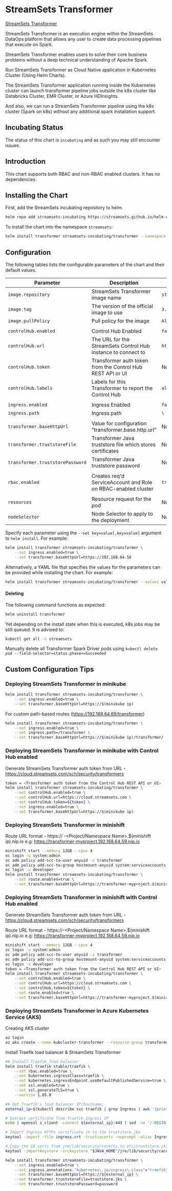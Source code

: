 # StreamSets Transformer

[StreamSets Transformer](https://streamsets.com/products/transformer)

StreamSets Transformer is an execution engine within the StreamSets DataOps platform that allows any user to
create data processing pipelines that execute on Spark.

StreamSets Transformer enables users to solve their core business problems without a deep technical understanding
of Apache Spark.

Run StreamSets Transformer as Cloud Native application in Kubernetes Cluster (Using Helm Charts).

The StreamSets Transformer application running inside the Kubernetes cluster can launch transformer pipeline jobs
outside the k8s cluster like Databricks Cluster, EMR Cluster, or Azure HDInsights.

And also, we can run a StreamSets Transformer pipeline using the k8s cluster (Spark on k8s) without any additional spark
installation support.


## Incubating Status

The status of this chart is `incubating` and as such you may still encounter issues.

## Introduction

This chart supports both RBAC and non-RBAC enabled clusters. It has no dependencies.

## Installing the Chart

First, add the StreamSets incubating repository to helm.

```bash
helm repo add streamsets-incubating https://streamsets.github.io/helm-charts/incubating
```

To install the chart into the namespace `streamsets`:

```bash
helm install transformer streamsets-incubating/transformer --namespace streamsets
```

## Configuration

The following tables lists the configurable parameters of the chart and their default values.

| Parameter                       | Description                                                          | Default                                   |
| ------------------------------- | -------------------------------------------------------------------- | ----------------------------------------- |
| `image.repository`              | StreamSets Transformer image name                                    | `streamsets/transformer`                  |
| `image.tag`                     | The version of the official image to use                             | `3.13.0`                         |
| `image.pullPolicy`              | Pull policy for the image                                            | `Always`                            |
|                                 |                                                                      |                                           |
| `controlHub.enabled`            | Control Hub Enabled                                                  | `false`                                   |
| `controlHub.url`                | The URL for the StreamSets Control Hub instance to connect to        | `https://cloud.streamsets.com`            |
| `controlHub.token`              | Transformer auth token from the Control Hub REST API or UI           | None                                      |
| `controlHub.labels`             | Labels for this Transformer to report the Control Hub                | `all`                                     |
|                                 |                                                                      |                                           |
| `ingress.enabled`               | Ingress Enabled                                                      | `false`                                   |
| `ingress.path`                  | Ingress path                                                         | `\`                                       |
|                                 |                                                                      |                                           |
| `transformer.baseHttpUrl`       | Value for configuration "transformer.base.http.url"                  | None                                      |
| `transformer.truststoreFile`    | Transformer Java truststore file which stores certificates           | None                                      |
| `transformer.truststorePassword`| Transformer Java truststore password                                 | None                                      |
|                                 |                                                                      |                                           |
| `rbac.enabled`                  | Creates req'd ServiceAccount and Role on RBAC-enabled cluster        | `true`                                    |
|                                 |                                                                      |                                           |
| `resources`                     | Resource request for the pod                                         | None                                      |
| `nodeSelector`                  | Node Selector to apply to the deployment                             | None                                      |


Specify each parameter using the `--set key=value[,key=value]` argument to `helm install`. For example:

```bash
helm install transformer streamsets-incubating/transformer \
    --set ingress.enabled=true \
    --set transformer.baseHttpUrl=https://192.168.64.58
```

Alternatively, a YAML file that specifies the values for the parameters can be provided while
installing the chart. For example:

```bash
helm install transformer streamsets-incubating/transformer --values values.yaml
```

#### Deleting

The following command functions as expected:
```bash
helm uninstall transformer
```

Yet depending on the install state when this is executed, k8s jobs may be still queued. It is advised to:

```bash
kubectl get all -n streamsets
```

Manually delete all Transformer Spark Driver pods using `kubectl delete pod --field-selector=status.phase==Succeeded`

## Custom Configuration Tips

### Deploying StreamSets Transformer in minikube

```bash
helm install transformer streamsets-incubating/transformer \
    --set ingress.enabled=true \
    --set transformer.baseHttpUrl=https://$(minikube ip)
```

For custom path-based routes (https://192.168.64.69/transformer)

```bash
helm install transformer streamsets-incubating/transformer \
    --set ingress.enabled=true \
    --set ingress.path=/transformer \
    --set transformer.baseHttpUrl=https://$(minikube ip)/transformer/
```

### Deploying StreamSets Transformer in minikube with Control Hub enabled

Generate StreamSets Transformer auth token from URL - https://cloud.streamsets.com/sch/security/transformers

```bash
token = <Transformer auth token from the Control Hub REST API or UI>
helm install transformer streamsets-incubating/transformer \
    --set controlHub.enabled=true \
    --set controlHub.url=https://cloud.streamsets.com \
    --set controlHub.token=${token} \
    --set ingress.enabled=true \
    --set transformer.baseHttpUrl=https://$(minikube ip)
```


### Deploying StreamSets Transformer in minishift

Route URL format - https:// <Service Name>-<Project/Namespace Name>.$(minishift ip).nip.io
e.g: https://transformer-myproject.192.168.64.59.nip.io

```bash
minishift start --memory 12GB --cpus 4
oc login -u system:admin
oc adm policy add-scc-to-user anyuid -z transformer
oc adm policy add-scc-to-group hostmount-anyuid system:serviceaccounts
oc login -u developer
helm install transformer streamsets-incubating/transformer \
    --set route.enabled=true \
    --set transformer.baseHttpUrl=https://transformer-myproject.$(minishift ip).nip.io
```


### Deploying StreamSets Transformer in minishift with Control Hub enabled

Generate StreamSets Transformer auth token from URL - https://cloud.streamsets.com/sch/security/transformers

Route URL format - https://<Service Name>-<Project/Namespace Name>.$(minishift ip).nip.io
e.g: https://transformer-myproject.192.168.64.59.nip.io


```bash
minishift start --memory 12GB --cpus 4
oc login -u system:admin
oc adm policy add-scc-to-user anyuid -z transformer
oc adm policy add-scc-to-group hostmount-anyuid system:serviceaccounts
oc login -u developer
token = <Transformer auth token from the Control Hub REST API or UI>
helm install transformer streamsets-incubating/transformer \
    --set controlHub.enabled=true \
    --set controlHub.url=https://cloud.streamsets.com \
    --set controlHub.token=${token} \
    --set route.enabled=true \
    --set transformer.baseHttpUrl=https://transformer-myproject.$(minishift ip).nip.io
```

### Deploying StreamSets Transformer in Azure Kubernetes Service (AKS)

Creating AKS cluster

```bash
az login
az aks create --name kubcluster-transformer --resource-group transformerResourceGroup
```

Install Traefik load balancer & StreamSets Transformer

```bash
## Install Traefik load balancer
helm install traefik stable/traefik \
    --set rbac.enabled=true \
    --set kubernetes.ingressClass=traefik \
    --set kubernetes.ingressEndpoint.useDefaultPublishedService=true \
    --set ssl.enabled=true \
    --set ssl.generateTLS=true \
    --version 1.85.0

## Get Traefik's load balancer IP/hostname:
external_ip=$(kubectl describe svc traefik | grep Ingress | awk '{print $3}')

# Extract certificate from Traefik Ingress IP
echo | openssl s_client -connect ${external_ip}:443 | sed -ne '/-BEGIN CERTIFICATE-/,/-END CERTIFICATE-/p' > ingress.crt

# Import Ingress HTTPs certificate in to the truststore.jks
keytool -import -file ingress.crt -trustcacerts -noprompt -alias IngressCA -storepass password -keystore truststore.jks

# Copy the CA certs from jre/lib/security/cacerts to etc/truststore.jks
keytool -importkeystore -srckeystore "$JAVA_HOME"/jre/lib/security/cacerts -srcstorepass changeit -destkeystore truststore.jks -deststorepass password

helm install transformer streamsets-incubating/transformer \
    --set ingress.enabled=true \
    --set ingress.annotations."kubernetes\.io/ingress\.class"="traefik" \
    --set transformer.baseHttpUrl=https://${external_ip} \
    --set transformer.truststoreFile=truststore.jks \
    --set transformer.truststorePassword=password
```
